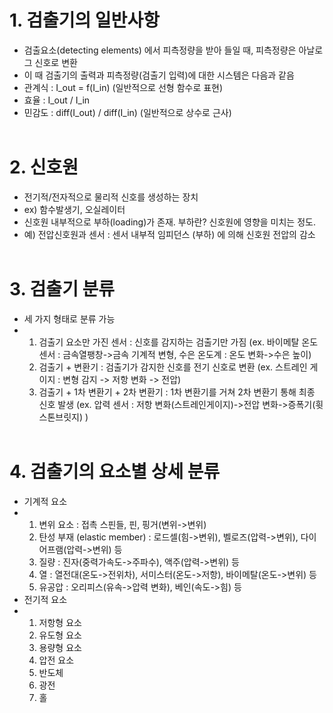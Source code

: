 # 1. 검출기의 일반사항
 - 검출요소(detecting elements) 에서 피측정량을 받아 들일 때, 피측정량은 아날로그 신호로 변환
 - 이 때 검출기의 출력과 피측정량(검출기 입력)에 대한 시스템은 다음과 같음
 - 관계식 : I_out = f(I_in) (일반적으로 선형 함수로 표현)
 - 효율 : I_out / I_in
 - 민감도 : diff(I_out) / diff(I_in) (일반적으로 상수로 근사)
</br></br>

# 2. 신호원
 - 전기적/전자적으로 물리적 신호를 생성하는 장치
 - ex) 함수발생기, 오실레이터
 - 신호원 내부적으로 부하(loading)가 존재. 부하란? 신호원에 영향을 미치는 정도.
 - 예) 전압신호원과 센서 : 센서 내부적 임피던스 (부하) 에 의해 신호원 전압의 감소
</br></br>
# 3. 검출기 분류
 - 세 가지 형태로 분류 가능
 - 1) 검출기 요소만 가진 센서 : 신호를 감지하는 검출기만 가짐
      (ex. 바이메탈 온도 센서 : 금속열팽창->금속 기계적 변형, 수은 온도계 : 온도 변화->수은 높이)
   2) 검출기 + 변환기 : 검출기가 감지한 신호를 전기 신호로 변환
      (ex. 스트레인 게이지 : 변형 감지 -> 저항 변화 -> 전압)
   3) 검출기 + 1차 변환기 + 2차 변환기 : 1차 변환기를 거쳐 2차 변환기 통해 최종 신호 발생
      (ex. 압력 센서 : 저항 변화(스트레인게이지)->전압 변화->증폭기(휫스톤브릿지) )
</br></br>

# 4. 검출기의 요소별 상세 분류
 - 기계적 요소
 - 1) 변위 요소 : 접촉 스핀들, 핀, 핑거(변위->변위)
   2) 탄성 부재 (elastic member) : 로드셀(힘->변위), 벨로즈(압력->변위), 다이어프램(압력->변위) 등
   3) 질량 : 진자(중력가속도->주파수), 액주(압력->변위) 등
   4) 열 : 열전대(온도->전위차), 서미스터(온도->저항), 바이메탈(온도->변위) 등
   5) 유공압 : 오리피스(유속->압력 변화), 베인(속도->힘) 등
 - 전기적 요소
 - 1) 저항형 요소
   2) 유도형 요소
   3) 용량형 요소
   4) 압전 요소
   5) 반도체
   6) 광전
   7) 홀
